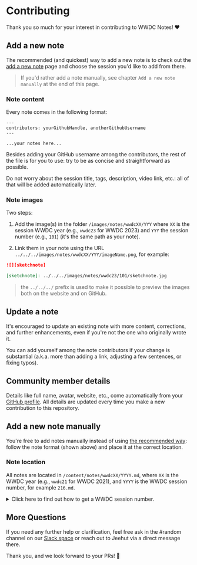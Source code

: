 # Contributing

Thank you so much for your interest in contributing to WWDC Notes! ❤️

## Add a new note

The recommended (and quickest) way to add a new note is to check out the [add a new note](https://www.wwdcnotes.com/what-s-missing/) page and choose the session you'd like to add from there.

> If you'd rather add a note manually, see chapter `Add a new note manually` at the end of this page. 

### Note content

Every note comes in the following format:

```
---
contributors: yourGithubHandle, anotherGithubUsername
---

...your notes here...
```

Besides adding your GitHub username among the contributors, the rest of the file is for you to use: try to be as concise and straightforward as possible.

Do not worry about the session title, tags, description, video link, etc.: all of that will be added automatically later.

### Note images

Two steps:

1. Add the image(s) in the folder `/images/notes/wwdcXX/YYY` where `XX` is the session WWDC year (e.g., `wwdc23` for WWDC 2023) and `YYY` the session number (e.g., `101`) (it's the same path as your note).

2. Link them in your note using the URL `../../../images/notes/wwdcXX/YYY/imageName.png`, for example:

```Markdown
![][sketchnote]

[sketchnote]: ../../../images/notes/wwdc23/101/sketchnote.jpg
```

> the `../../../` prefix is used to make it possible to preview the images both on the website and on GitHub.

## Update a note

It's encouraged to update an existing note with more content, corrections, and further enhancements, even if you're not the one who originally wrote it.

You can add yourself among the note contributors if your change is substantial (a.k.a. more than adding a link, adjusting a few sentences, or fixing typos).

## Community member details

Details like full name, avatar, website, etc., come automatically from your [GitHub profile][ghp]. All details are updated every time you make a new contribution to this repository.

## Add a new note manually

You're free to add notes manually instead of using [the recommended way](https://www.wwdcnotes.com/what-s-missing/): follow the note format (shown above) and place it at the correct location.

### Note location

All notes are located in `/content/notes/wwdcXX/YYYY.md`, where `XX` is the WWDC year (e.g., `wwdc21` for WWDC 2021), and `YYYY` is the WWDC session number, for example `216.md`.

<details>
<summary>Click here to find out how to get a WWDC session number.</summary>

> To find the session number of a WWDC video, please refer to its url.
> 
> e.g.,:  
> The [`SwiftUI Essentials`](https://developer.apple.com/videos/play/wwdc2019/216/) session url is `https://developer.apple.com/videos/play/wwdc2019/216/`: its session number is `216`.  
> 
> Therefore the file containing its notes will be named `216.md`.

</details>

## More Questions

If you need any further help or clarification, feel free ask in the #random channel on our [Slack space](https://join.slack.com/t/wwdc-notes/shared_invite/zt-1wbsoo705-bydJ430uZSRILstG5GxEzg) or reach out to Jeehut via a direct message there.

Thank you, and we look forward to your PRs! 🎉

[ghp]: https://docs.github.com/en/account-and-profile/setting-up-and-managing-your-github-profile/customizing-your-profile/about-your-profile
